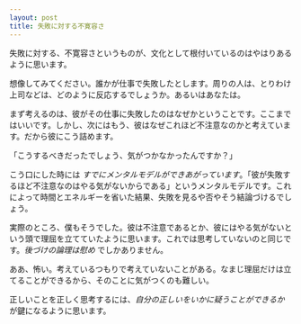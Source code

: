 ```yaml
---
layout: post
title: 失敗に対する不寛容さ
---
```


失敗に対する、不寛容さというものが、文化として根付いているのはやはりあるように思います。

想像してみてください。誰かが仕事で失敗したとします。周りの人は、とりわけ上司などは、どのように反応するでしょうか。あるいはあなたは。

まず考えるのは、彼がその仕事に失敗したのはなぜかということです。ここまではいいです。しかし、次にはもう、彼はなぜこれほど不注意なのかと考えています。だから彼にこう詰めます。

「こうするべきだったでしょう、気がつかなかったんですか？」

こう口にした時には *すでにメンタルモデルができあがっています*。「彼が失敗するほど不注意なのはやる気がないからである」というメンタルモデルです。これによって時間とエネルギーを省いた結果、失敗を見るや否やそう結論づけるでしょう。

実際のところ、僕もそうでした。彼は不注意であるとか、彼にはやる気がないという頭で理屈を立てていたように思います。これでは思考していないのと同じです。*後づけの論理は慰め* でしかありません。

ああ、怖い。考えているつもりで考えていないことがある。なまじ理屈だけは立てることができるから、そのことに気がつくのも難しい。

正しいことを正しく思考するには、*自分の正しいをいかに疑うことができるか* が鍵になるように思います。
